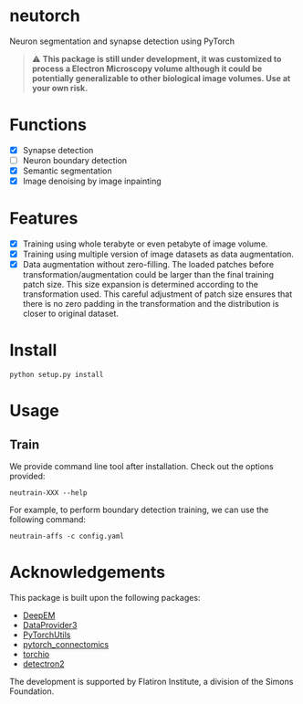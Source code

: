 # neutorch
Neuron segmentation and synapse detection using PyTorch

> :warning: **This package is still under development, it was customized to process a Electron Microscopy volume although it could be potentially generalizable to other biological image volumes. Use at your own risk.**

# Functions
- [x] Synapse detection
- [ ] Neuron boundary detection
- [x] Semantic segmentation
- [x] Image denoising by image inpainting

# Features
- [x] Training using whole terabyte or even petabyte of image volume.
- [x] Training using multiple version of image datasets as data augmentation.
- [x] Data augmentation without zero-filling. The loaded patches before transformation/augmentation could be larger than the final training patch size. This size expansion is determined according to the transformation used. This careful adjustment of patch size ensures that there is no zero padding in the transformation and the distribution is closer to original dataset.

# Install
    python setup.py install

# Usage
## Train
We provide command line tool after installation. Check out the options provided:

    neutrain-XXX --help

For example, to perform boundary detection training, we can use the following command:
    
    neutrain-affs -c config.yaml

# Acknowledgements

This package is built upon the following packages:
- [DeepEM](https://github.com/seung-lab/DeepEM)
- [DataProvider3](https://github.com/seung-lab/DataProvider3)
- [PyTorchUtils](https://github.com/nicholasturner1/PyTorchUtils)
- [pytorch_connectomics](https://github.com/zudi-lin/pytorch_connectomics)
- [torchio](https://github.com/fepegar/torchio)
- [detectron2](https://github.com/facebookresearch/detectron2)

The development is supported by Flatiron Institute, a division of the Simons Foundation.
